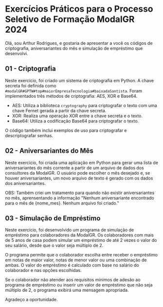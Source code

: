 # Exercícios Práticos para o Processo Seletivo de Formação ModalGR 2024

Olá, sou Arthur Rodrigues, e gostaria de apresentar a você os códigos de criptografia, aniversariantes do mês e simulação de empréstimo que desenvolvi.

## 01 - Criptografia

Neste exercício, foi criado um sistema de criptografia em Python. A chave secreta foi definida como `#modalGR#GPTW#top#maiorEmpresaTecnologia#baixadaSantista`. Foram implementados três métodos de criptografia: AES, XOR e Base64.

- AES: Utiliza a biblioteca `cryptography` para criptografar o texto com uma chave Fernet gerada a partir da chave secreta.
- XOR: Realiza uma operação XOR entre a chave secreta e o texto.
- Base64: Utiliza a codificação Base64 para criptografar o texto.

O código também inclui exemplos de uso para criptografar e descriptografar senhas.

## 02 - Aniversariantes do Mês

Neste exercício, foi criada uma aplicação em Python para gerar uma lista de aniversariantes do mês corrente a partir de um arquivo de dados dos consultores da ModalGR. O usuário pode escolher o mês desejado e, se houver aniversariantes, um novo arquivo de texto é gerado com os dados dos aniversariantes.

OBS: Também criei um tratamento para quando não existir aniversariantes no mês, aprensentando a informação "Nenhum aniversariante encontrado para o mês de {nome_mes}. Nenhum arquivo foi criado."

## 03 - Simulação de Empréstimo

Neste exercício, foi desenvolvido um programa de simulação de empréstimo para colaboradores da ModalGR. Os colaboradores com mais de 5 anos de casa podem simular um empréstimo de até 2 vezes o valor do seu salário, desde que o valor seja múltiplo de 2.

O programa permite que o colaborador escolha entre receber o empréstimo em notas de maior valor, notas de menor valor ou uma combinação de ambas. O valor do empréstimo é calculado com base no salário do colaborador e nas opções escolhidas.

Se o colaborador não atender aos requisitos mínimos de adesão ao programa de empréstimo ou inserir um valor de empréstimo que não seja múltiplo de 2, o programa exibirá uma mensagem apropriada.

Agradeço a oportunidade.



